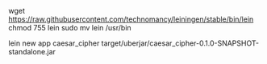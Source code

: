 wget https://raw.githubusercontent.com/technomancy/leiningen/stable/bin/lein
chmod 755 lein
sudo mv lein /usr/bin

lein new app caesar_cipher
target/uberjar/caesar_cipher-0.1.0-SNAPSHOT-standalone.jar
